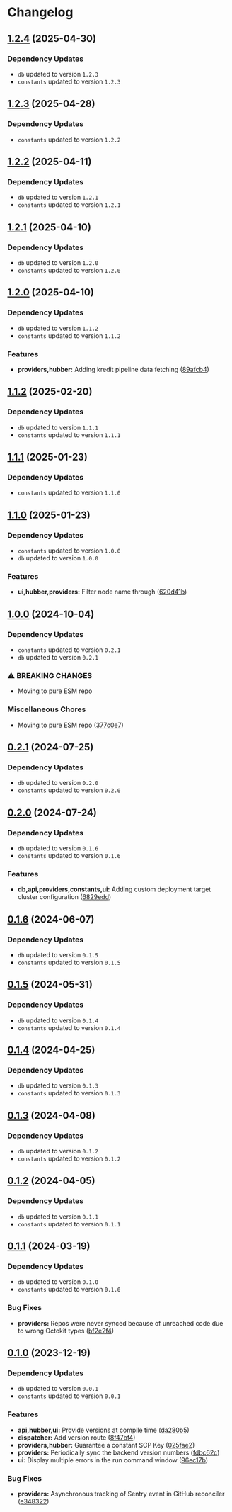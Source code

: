 # Changelog
## [1.2.4](https://github.com/klave-network/platform/compare/providers@1.2.3...providers@1.2.4) (2025-04-30)

### Dependency Updates

* `db` updated to version `1.2.3`
* `constants` updated to version `1.2.3`
## [1.2.3](https://github.com/klave-network/platform/compare/providers@1.2.2...providers@1.2.3) (2025-04-28)

### Dependency Updates

* `constants` updated to version `1.2.2`
## [1.2.2](https://github.com/klave-network/platform/compare/providers@1.2.1...providers@1.2.2) (2025-04-11)

### Dependency Updates

* `db` updated to version `1.2.1`
* `constants` updated to version `1.2.1`
## [1.2.1](https://github.com/klave-network/platform/compare/providers@1.2.0...providers@1.2.1) (2025-04-10)

### Dependency Updates

* `db` updated to version `1.2.0`
* `constants` updated to version `1.2.0`
## [1.2.0](https://github.com/klave-network/platform/compare/providers@1.1.2...providers@1.2.0) (2025-04-10)

### Dependency Updates

* `db` updated to version `1.1.2`
* `constants` updated to version `1.1.2`

### Features

* **providers,hubber:** Adding kredit pipeline data fetching ([89afcb4](https://github.com/klave-network/platform/commit/89afcb4f0154b4acc225a12ae86657d9752c0084))

## [1.1.2](https://github.com/klave-network/platform/compare/providers@1.1.1...providers@1.1.2) (2025-02-20)

### Dependency Updates

* `db` updated to version `1.1.1`
* `constants` updated to version `1.1.1`
## [1.1.1](https://github.com/klave-network/platform/compare/providers@1.1.0...providers@1.1.1) (2025-01-23)

### Dependency Updates

* `constants` updated to version `1.1.0`
## [1.1.0](https://github.com/klave-network/platform/compare/providers@1.0.0...providers@1.1.0) (2025-01-23)

### Dependency Updates

* `constants` updated to version `1.0.0`
* `db` updated to version `1.0.0`

### Features

* **ui,hubber,providers:** Filter node name through ([620d41b](https://github.com/klave-network/platform/commit/620d41b14324e777bf40fe275decbf890458954f))

## [1.0.0](https://github.com/klave-network/platform/compare/providers@0.2.1...providers@1.0.0) (2024-10-04)

### Dependency Updates

* `constants` updated to version `0.2.1`
* `db` updated to version `0.2.1`

### ⚠ BREAKING CHANGES

* Moving to pure ESM repo

### Miscellaneous Chores

* Moving to pure ESM repo ([377c0e7](https://github.com/klave-network/platform/commit/377c0e7413441ad3fbca90ec5967d668d871a98b))

## [0.2.1](https://github.com/klave-network/platform/compare/providers@0.2.0...providers@0.2.1) (2024-07-25)

### Dependency Updates

* `db` updated to version `0.2.0`
* `constants` updated to version `0.2.0`
## [0.2.0](https://github.com/klave-network/platform/compare/providers@0.1.6...providers@0.2.0) (2024-07-24)

### Dependency Updates

* `db` updated to version `0.1.6`
* `constants` updated to version `0.1.6`

### Features

* **db,api,providers,constants,ui:** Adding custom deployment target cluster configuration ([6829edd](https://github.com/klave-network/platform/commit/6829edd447621c4c479ba0d687ebdc5f1533272c))

## [0.1.6](https://github.com/klave-network/platform/compare/providers@0.1.5...providers@0.1.6) (2024-06-07)

### Dependency Updates

* `db` updated to version `0.1.5`
* `constants` updated to version `0.1.5`
## [0.1.5](https://github.com/klave-network/platform/compare/providers@0.1.4...providers@0.1.5) (2024-05-31)

### Dependency Updates

* `db` updated to version `0.1.4`
* `constants` updated to version `0.1.4`
## [0.1.4](https://github.com/klave-network/platform/compare/providers@0.1.3...providers@0.1.4) (2024-04-25)

### Dependency Updates

* `db` updated to version `0.1.3`
* `constants` updated to version `0.1.3`
## [0.1.3](https://github.com/klave-network/platform/compare/providers@0.1.2...providers@0.1.3) (2024-04-08)

### Dependency Updates

* `db` updated to version `0.1.2`
* `constants` updated to version `0.1.2`
## [0.1.2](https://github.com/klave-network/platform/compare/providers@0.1.1...providers@0.1.2) (2024-04-05)

### Dependency Updates

* `db` updated to version `0.1.1`
* `constants` updated to version `0.1.1`
## [0.1.1](https://github.com/klave-network/platform/compare/providers@0.1.0...providers@0.1.1) (2024-03-19)

### Dependency Updates

* `db` updated to version `0.1.0`
* `constants` updated to version `0.1.0`

### Bug Fixes

* **providers:** Repos were never synced because of unreached code due to wrong Octokit types ([bf2e2f4](https://github.com/klave-network/platform/commit/bf2e2f45d467ce6d0b3c0284cf2947990399dbf9))

## [0.1.0](https://github.com/klave-network/platform/compare/providers@0.0.1...providers@0.1.0) (2023-12-19)

### Dependency Updates

* `db` updated to version `0.0.1`
* `constants` updated to version `0.0.1`

### Features

* **api,hubber,ui:** Provide versions at compile time ([da280b5](https://github.com/klave-network/platform/commit/da280b518d945b29c519341bc3a0755e13e2d836))
* **dispatcher:** Add version route ([8f47bf4](https://github.com/klave-network/platform/commit/8f47bf4cd88d741e995fcb80fd603e7001c1559c))
* **providers,hubber:** Guarantee a constant SCP Key ([025fae2](https://github.com/klave-network/platform/commit/025fae25c4dd6059ab9fbf86cb5d16a57c23389e))
* **providers:** Periodically sync the backend version numbers ([fdbc62c](https://github.com/klave-network/platform/commit/fdbc62cd4dc6f5e15fb84b0dd658176ea63969b2))
* **ui:** Display multiple errors in the run command window ([96ec17b](https://github.com/klave-network/platform/commit/96ec17bb7383602ee4a49e36944dd7487ecc78b2))


### Bug Fixes

* **providers:** Asynchronous tracking of Sentry event in GitHub reconciler ([e348322](https://github.com/klave-network/platform/commit/e348322e9a9eb998adeacf005ee873032ed8edd2))
